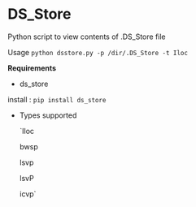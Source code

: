 # DS_Store
Python script to view contents of .DS_Store file

Usage `python dsstore.py -p /dir/.DS_Store -t Iloc`

**Requirements**
* ds_store

install : `pip install ds_store`

* Types supported 
	
	`Iloc

	bwsp

	lsvp

	lsvP
 
	icvp`

